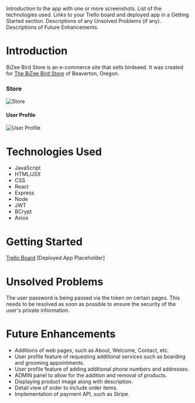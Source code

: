 Introduction to the app with one or more screenshots.
List of the technologies used.
Links to your Trello board and deployed app in a Getting Started section.
Descriptions of any Unsolved Problems (if any).
Descriptions of Future Enhancements.

# Introduction
BiZee Bird Store is an e-commerce site that sells birdseed. It was created for [The BiZee Bird Store](http://www.bizeebird.com) of Beaverton, Oregon.

### Store
![Store](https://i.imgur.com/h15nOTl.png  "Store")

#### User Profile
![User Profile](https://i.imgur.com/mFJlhKe.png  "User Profile")

# Technologies Used

* JavaScript
* HTML/JSX
* CSS
* React
* Express
* Node
* JWT
* BCrypt
* Axios

# Getting Started
[Trello Board](https://trello.com/b/HZoLwux7/bizee-bird-store) 
[Deployed App Placeholder]

# Unsolved Problems
The user password is being passed via the token on certain pages. This needs to be resolved as soon as possible to ensure the security of the user's private information.

# Future Enhancements
* Additions of web pages, such as About, Welcome, Contact, etc.
* User profile feature of requesting additional services such as boarding and grooming appointments.
* User profile feature of adding additional phone numbers and addresses.
* ADMIN panel to allow for the addition and removal of products.
* Displaying product image along with description.
* Detail view of order to include order items.
* Implementation of payment API, such as Stripe.






























